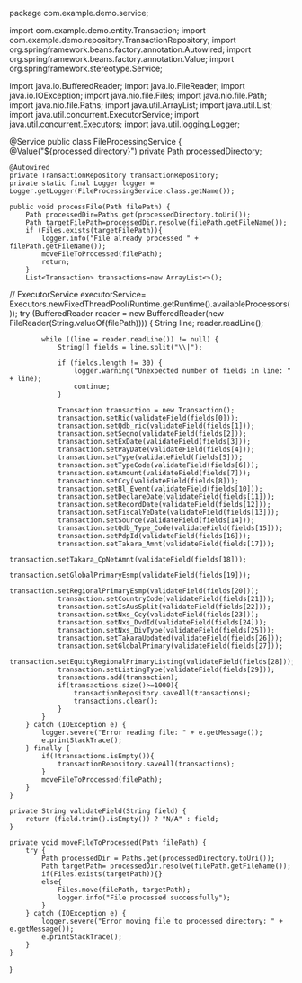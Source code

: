 package com.example.demo.service;

import com.example.demo.entity.Transaction;
import com.example.demo.repository.TransactionRepository;
import org.springframework.beans.factory.annotation.Autowired;
import org.springframework.beans.factory.annotation.Value;
import org.springframework.stereotype.Service;

import java.io.BufferedReader;
import java.io.FileReader;
import java.io.IOException;
import java.nio.file.Files;
import java.nio.file.Path;
import java.nio.file.Paths;
import java.util.ArrayList;
import java.util.List;
import java.util.concurrent.ExecutorService;
import java.util.concurrent.Executors;
import java.util.logging.Logger;

@Service
public class FileProcessingService {
    @Value("${processed.directory}")
    private Path processedDirectory;

    @Autowired
    private TransactionRepository transactionRepository;
    private static final Logger logger = Logger.getLogger(FileProcessingService.class.getName());

    public void processFile(Path filePath) {
        Path processedDir=Paths.get(processedDirectory.toUri());
        Path targetFilePath=processedDir.resolve(filePath.getFileName());
        if (Files.exists(targetFilePath)){
            logger.info("File already processed " + filePath.getFileName());
            moveFileToProcessed(filePath);
            return;
        }
        List<Transaction> transactions=new ArrayList<>();
//        ExecutorService executorService= Executors.newFixedThreadPool(Runtime.getRuntime().availableProcessors());
        try (BufferedReader reader = new BufferedReader(new FileReader(String.valueOf(filePath)))) {
            String line;
            reader.readLine();

            while ((line = reader.readLine()) != null) {
                String[] fields = line.split("\\|");

                if (fields.length != 30) {
                    logger.warning("Unexpected number of fields in line: " + line);
                    continue;
                }

                Transaction transaction = new Transaction();
                transaction.setRic(validateField(fields[0]));
                transaction.setQdb_ric(validateField(fields[1]));
                transaction.setSeqno(validateField(fields[2]));
                transaction.setExDate(validateField(fields[3]));
                transaction.setPayDate(validateField(fields[4]));
                transaction.setType(validateField(fields[5]));
                transaction.setTypeCode(validateField(fields[6]));
                transaction.setAmount(validateField(fields[7]));
                transaction.setCcy(validateField(fields[8]));
                transaction.setBl_Event(validateField(fields[10]));
                transaction.setDeclareDate(validateField(fields[11]));
                transaction.setRecordDate(validateField(fields[12]));
                transaction.setFiscalYeDate(validateField(fields[13]));
                transaction.setSource(validateField(fields[14]));
                transaction.setQdb_Type_Code(validateField(fields[15]));
                transaction.setPdpId(validateField(fields[16]));
                transaction.setTakara_Amnt(validateField(fields[17]));
                transaction.setTakara_CpNetAmnt(validateField(fields[18]));
                transaction.setGlobalPrimaryEsmp(validateField(fields[19]));
                transaction.setRegionalPrimaryEsmp(validateField(fields[20]));
                transaction.setCountryCode(validateField(fields[21]));
                transaction.setIsAusSplit(validateField(fields[22]));
                transaction.setNxs_Ccy(validateField(fields[23]));
                transaction.setNxs_DvdId(validateField(fields[24]));
                transaction.setNxs_DivType(validateField(fields[25]));
                transaction.setTakaraUpdated(validateField(fields[26]));
                transaction.setGlobalPrimary(validateField(fields[27]));
                transaction.setEquityRegionalPrimaryListing(validateField(fields[28]));
                transaction.setListingType(validateField(fields[29]));
                transactions.add(transaction);
                if(transactions.size()>=1000){
                    transactionRepository.saveAll(transactions);
                    transactions.clear();
                }
            }
        } catch (IOException e) {
            logger.severe("Error reading file: " + e.getMessage());
            e.printStackTrace();
        } finally {
            if(!transactions.isEmpty()){
                transactionRepository.saveAll(transactions);
            }
            moveFileToProcessed(filePath);
        }
    }

    private String validateField(String field) {
        return (field.trim().isEmpty()) ? "N/A" : field;
    }

    private void moveFileToProcessed(Path filePath) {
        try {
            Path processedDir = Paths.get(processedDirectory.toUri());
            Path targetPath= processedDir.resolve(filePath.getFileName());
            if(Files.exists(targetPath)){}
            else{
                Files.move(filePath, targetPath);
                logger.info("File processed successfully");
            }
        } catch (IOException e) {
            logger.severe("Error moving file to processed directory: " + e.getMessage());
            e.printStackTrace();
        }
    }
}









